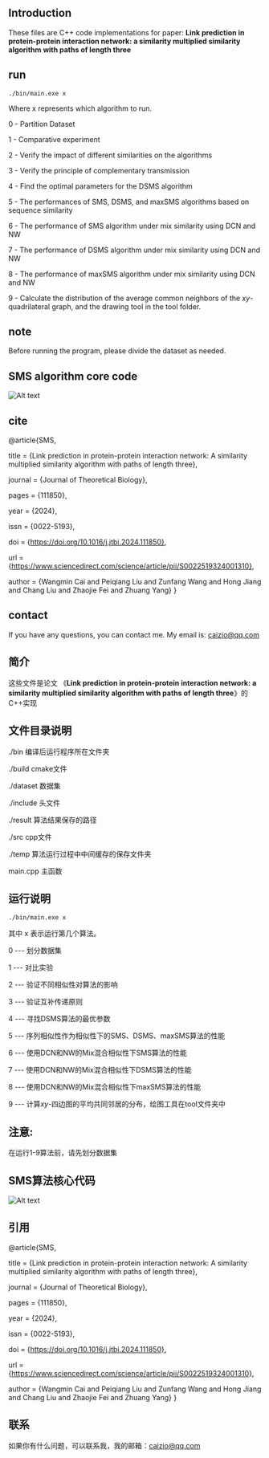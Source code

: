 ## Introduction
These files are C++ code implementations for paper: 
**Link prediction in protein-protein interaction network: a similarity multiplied similarity algorithm with paths of length three**

## run
``` ./bin/main.exe x ```

Where x represents which algorithm to run.

0 - Partition Dataset

1 - Comparative experiment

2 - Verify the impact of different similarities on the algorithms

3 - Verify the principle of complementary transmission

4 - Find the optimal parameters for the DSMS algorithm

5 - The performances of SMS, DSMS, and maxSMS algorithms based on sequence similarity

6 - The performance of SMS algorithm under mix similarity using DCN and NW

7 - The performance of DSMS algorithm under mix similarity using DCN and NW

8 - The performance of maxSMS algorithm under mix similarity using DCN and NW

9 - Calculate the distribution of the average common neighbors of the $xy$- quadrilateral graph, and the drawing tool in the tool folder.

## note
Before running the program, please divide the dataset as needed.

## SMS algorithm core code
![Alt text](image.png)

## cite
@article{SMS,

title = {Link prediction in protein-protein interaction network: A similarity multiplied similarity algorithm with paths of length three},

journal = {Journal of Theoretical Biology},

pages = {111850},

year = {2024},

issn = {0022-5193},

doi = {https://doi.org/10.1016/j.jtbi.2024.111850},

url = {https://www.sciencedirect.com/science/article/pii/S0022519324001310},

author = {Wangmin Cai and Peiqiang Liu and Zunfang Wang and Hong Jiang and Chang Liu and Zhaojie Fei and Zhuang Yang}
}

## contact
If you have any questions, you can contact me. My email is: caizio@qq.com

## 简介
这些文件是论文
《**Link prediction in protein-protein interaction network: a similarity multiplied similarity algorithm with paths of length three**》的C++实现

## 文件目录说明
./bin 编译后运行程序所在文件夹

./build cmake文件

./dataset 数据集

./include 头文件

./result 算法结果保存的路径

./src cpp文件

./temp 算法运行过程中中间缓存的保存文件夹

main.cpp 主函数

## 运行说明
``` ./bin/main.exe x ```

其中 x 表示运行第几个算法。

0 --- 划分数据集

1 --- 对比实验

2 --- 验证不同相似性对算法的影响

3 --- 验证互补传递原则

4 --- 寻找DSMS算法的最优参数

5 --- 序列相似性作为相似性下的SMS、DSMS、maxSMS算法的性能

6 --- 使用DCN和NW的Mix混合相似性下SMS算法的性能 

7 --- 使用DCN和NW的Mix混合相似性下DSMS算法的性能 

8 --- 使用DCN和NW的Mix混合相似性下maxSMS算法的性能 

9 --- 计算$xy$-四边图的平均共同邻居的分布，绘图工具在tool文件夹中
## 注意:
在运行1-9算法前，请先划分数据集

## SMS算法核心代码
![Alt text](image.png)

## 引用
@article{SMS,

title = {Link prediction in protein-protein interaction network: A similarity multiplied similarity algorithm with paths of length three},

journal = {Journal of Theoretical Biology},

pages = {111850},

year = {2024},

issn = {0022-5193},

doi = {https://doi.org/10.1016/j.jtbi.2024.111850},

url = {https://www.sciencedirect.com/science/article/pii/S0022519324001310},

author = {Wangmin Cai and Peiqiang Liu and Zunfang Wang and Hong Jiang and Chang Liu and Zhaojie Fei and Zhuang Yang}
}

## 联系
如果你有什么问题，可以联系我，我的邮箱：caizio@qq.com
